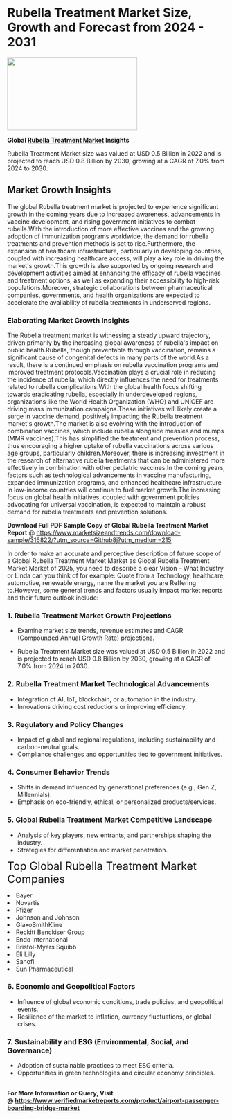 <H1>Rubella Treatment Market Size, Growth and Forecast from 2024 - 2031</H1><img class="aligncenter size-medium wp-image-584254" src="https://thirdeyenews.in/wp-content/uploads/2024/09/Global-Market-Research-300x168.jpeg" alt="" width="300" height="168" /><p><strong>Global&nbsp;<a href="https://www.marketsizeandtrends.com/download-sample/316822/?utm_source=Github8j?utm_medium=215">Rubella Treatment Market</a> Insights</strong></p><p>Rubella Treatment Market size was valued at USD 0.5 Billion in 2022 and is projected to reach USD 0.8 Billion by 2030, growing at a CAGR of 7.0% from 2024 to 2030.</p><p><h2>Market Growth Insights</h2> The global Rubella treatment market is projected to experience significant growth in the coming years due to increased awareness, advancements in vaccine development, and rising government initiatives to combat rubella.With the introduction of more effective vaccines and the growing adoption of immunization programs worldwide, the demand for rubella treatments and prevention methods is set to rise.Furthermore, the expansion of healthcare infrastructure, particularly in developing countries, coupled with increasing healthcare access, will play a key role in driving the market's growth.This growth is also supported by ongoing research and development activities aimed at enhancing the efficacy of rubella vaccines and treatment options, as well as expanding their accessibility to high-risk populations.Moreover, strategic collaborations between pharmaceutical companies, governments, and health organizations are expected to accelerate the availability of rubella treatments in underserved regions. <h3>Elaborating Market Growth Insights</h3> The Rubella treatment market is witnessing a steady upward trajectory, driven primarily by the increasing global awareness of rubella's impact on public health.Rubella, though preventable through vaccination, remains a significant cause of congenital defects in many parts of the world.As a result, there is a continued emphasis on rubella vaccination programs and improved treatment protocols.Vaccination plays a crucial role in reducing the incidence of rubella, which directly influences the need for treatments related to rubella complications.With the global health focus shifting towards eradicating rubella, especially in underdeveloped regions, organizations like the World Health Organization (WHO) and UNICEF are driving mass immunization campaigns.These initiatives will likely create a surge in vaccine demand, positively impacting the Rubella treatment market's growth.The market is also evolving with the introduction of combination vaccines, which include rubella alongside measles and mumps (MMR vaccines).This has simplified the treatment and prevention process, thus encouraging a higher uptake of rubella vaccinations across various age groups, particularly children.Moreover, there is increasing investment in the research of alternative rubella treatments that can be administered more effectively in combination with other pediatric vaccines.In the coming years, factors such as technological advancements in vaccine manufacturing, expanded immunization programs, and enhanced healthcare infrastructure in low-income countries will continue to fuel market growth.The increasing focus on global health initiatives, coupled with government policies advocating for universal vaccination, is expected to maintain a robust demand for rubella treatments and prevention solutions.</p><p><span class=""><strong>Download Full PDF Sample Copy of Global Rubella Treatment Market Report</strong> @ <a href="https://www.marketsizeandtrends.com/download-sample/316822/?utm_source=Github8j?utm_medium=215" target="_blank">https://www.marketsizeandtrends.com/download-sample/316822/?utm_source=Github8j?utm_medium=215</a></span></p><p>In order to make an accurate and perceptive description of future scope of a Global&nbsp;Rubella Treatment Market Market as Global&nbsp;Rubella Treatment Market Market of 2025, you need to describe a clear Vision &ndash; What Industry or Linda can you think of for example: Quote from a Technology, healthcare, automotive, renewable energy, name the market you are Reffering to.However, some general trends and factors usually impact market reports and their future outlook include:</p><h3>1.&nbsp;<strong>Rubella Treatment Market Growth Projections</strong></h3><ul><li>Examine market size trends, revenue estimates and CAGR (Compounded Annual Growth Rate) projections.</li><li><p>Rubella Treatment Market size was valued at USD 0.5 Billion in 2022 and is projected to reach USD 0.8 Billion by 2030, growing at a CAGR of 7.0% from 2024 to 2030.</p></li></ul><h3>2.&nbsp;<strong>Rubella Treatment Market Technological Advancements</strong></h3><ul><li>Integration of AI, IoT, blockchain, or automation in the industry.</li><li>Innovations driving cost reductions or improving efficiency.</li></ul><h3>3.&nbsp;<strong>Regulatory and Policy Changes</strong></h3><ul><li>Impact of global and regional regulations, including sustainability and carbon-neutral goals.</li><li>Compliance challenges and opportunities tied to government initiatives.</li></ul><h3>4.&nbsp;<strong>Consumer Behavior Trends</strong></h3><ul><li>Shifts in demand influenced by generational preferences (e.g., Gen Z, Millennials).</li><li>Emphasis on eco-friendly, ethical, or personalized products/services.</li></ul><h3>5.&nbsp;<strong>Global Rubella Treatment Market Competitive Landscape</strong></h3><ul><li>Analysis of key players, new entrants, and partnerships shaping the industry.</li><li>Strategies for differentiation and market penetration.</li></ul><p data-pm-slice="1 1 []"><span style="color: inherit; font-family: inherit; font-size: 25px;">Top Global Rubella Treatment Market Companies</span></p><div class="" data-test-id=""><p><li>Bayer</li><li> Novartis</li><li> Pfizer</li><li> Johnson and Johnson</li><li> GlaxoSmithKline</li><li> Reckitt Benckiser Group</li><li> Endo International</li><li> Bristol-Myers Squibb</li><li> Eli Lilly</li><li> Sanofi</li><li> Sun Pharmaceutical</li></p></div><h3>6.&nbsp;<strong>Economic and Geopolitical Factors</strong></h3><ul><li>Influence of global economic conditions, trade policies, and geopolitical events.</li><li>Resilience of the market to inflation, currency fluctuations, or global crises.</li></ul><h3>7.&nbsp;<strong>Sustainability and ESG (Environmental, Social, and Governance)</strong></h3><ul><li>Adoption of sustainable practices to meet ESG criteria.</li><li>Opportunities in green technologies and circular economy principles.</li></ul><h2><strong style="font-size: 14px;">For More Information or Query, Visit @&nbsp;</strong><a style="background-color: #ffffff; font-size: 14px;" href="https://www.marketsizeandtrends.com/report/rubella-treatment-market/" target="_blank">https://www.verifiedmarketreports.com/product/airport-passenger-boarding-bridge-market</a></h2>